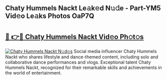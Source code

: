 ## Chaty Hummels Nackt Le𝚊k𝚎d N𝚞𝚍e - Part-YM5 Vid𝚎o Le𝚊ks Photos OaP7Q

# <h2><a href="http://fbaj8q.evod.top/?m=Chaty+Hummels+Nackt">🔗 👉🔴 Chaty Hummels Nackt Vid𝚎o Ph𝚘t𝚘s</a></h2>

[![Chaty Hummels Nackt N𝚞d𝚎s](https://i.imgur.com/8V9OHl7.gif)](http://fbaj8q.evod.top/?m=Chaty+Hummels+Nackt)
Social media influencer Chaty Hummels Nackt who shares lifestyle and dance-themed content, including solo and collaborative dance performances and vlogs. Exceptional talent Chaty Hummels Nackt, recognized for their remarkable skills and achievements in the world of entertainment. 
